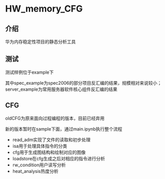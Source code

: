 # HW_memory_CFG

## 介绍

华为内存稳定性项目的静态分析工具

## 测试

测试样例位于example下

其中spec_example为spec2006的部分项目反汇编的结果，规模相对来说较小；server_example为常用服务器软件核心组件反汇编的结果
## CFG
oldCFG为原来面向过程编程的版本，目前已经弃用

新的版本暂时在sample下面，通过main.ipynb执行整个流程

- read_adm实现了文件的读取和初步处理
- isa用于处理具体指令的分类
- cfg用于生成图结构和绘制对应的图像
- loadstore在cfg生成之后对相应的指令进行分析
- rw_condition用户读写分析
- heat_analysis热度分析